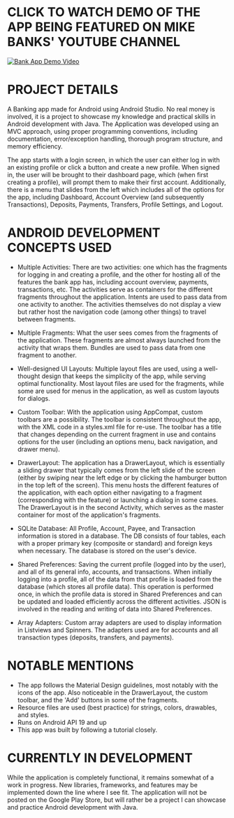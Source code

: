 # CLICK TO WATCH DEMO OF THE APP BEING FEATURED ON MIKE BANKS' YOUTUBE CHANNEL
[![Bank App Demo Video](https://i.ytimg.com/vi/Qt9l7ImmQx8/hqdefault.jpg)](https://www.youtube.com/watch?v=Qt9l7ImmQx8&feature=youtu.be)

# PROJECT DETAILS

A Banking app made for Android using Android Studio. No real money is involved, it is a project to showcase my knowledge and practical skills in Android development with Java. The Application was developed using an MVC approach, using proper programming conventions, including documentation, error/exception handling, thorough program structure, and memory efficiency.

The app starts with a login screen, in which the user can either log in with an existing profile or click a button and create a new profile. When signed in, the user will be brought to their dashboard page, which (when first creating a profile), will prompt them to make their first account. Additionally, there is a menu that slides from the left which includes all of the options for the app, including Dashboard, Account Overview (and subsequently Transactions), Deposits, Payments, Transfers, Profile Settings, and Logout. 

# ANDROID DEVELOPMENT CONCEPTS USED

- Multiple Activities: There are two activities: one which has the fragments for logging in and creating a profile, and the other for hosting all of the features the bank app has, including account overview, payments, transactions, etc. The activities serve as containers for the different fragments throughout the application. Intents are used to pass data from one activity to another. The activities themselves do not display a view but rather host the navigation code (among other things) to travel between fragments. 

- Multiple Fragments: What the user sees comes from the fragments of the application. These fragments are almost always launched from the activity that wraps them. Bundles are used to pass data from one fragment to another.

- Well-designed UI Layouts: Multiple layout files are used, using a well-thought design that keeps the simplicity of the app, while serving optimal functionality. Most layout files are used for the fragments, while some are used for menus in the application, as well as custom layouts for dialogs.

- Custom Toolbar: With the application using AppCompat, custom toolbars are a possibility. The toolbar is consistent throughout the app, with the XML code in a styles.xml file for re-use. The toolbar has a title that changes depending on the current fragment in use and contains options for the user (including an options menu, back navigation, and drawer menu).

- DrawerLayout: The application has a DrawerLayout, which is essentially a sliding drawer that typically comes from the left slide of the screen (either by swiping near the left edge or by clicking the hamburger button in the top left of the screen). This menu hosts the different features of the application, with each option either navigating to a fragment (corresponding with the feature) or launching a dialog in some cases. The DrawerLayout is in the second Activity, which serves as the master container for most of the application's fragments.

- SQLite Database: All Profile, Account, Payee, and Transaction information is stored in a database. The DB consists of four tables, each with a proper primary key (composite or standard) and foreign keys when necessary. The database is stored on the user's device.

- Shared Preferences: Saving the current profile (logged into by the user), and all of its general info, accounts, and transactions. When initially logging into a profile, all of the data from that profile is loaded from the database (which stores all profile data). This operation is performed once, in which the profile data is stored in Shared Preferences and can be updated and loaded efficiently across the different activities. JSON is involved in the reading and writing of data into Shared Preferences.

- Array Adapters: Custom array adapters are used to display information in Listviews and Spinners. The adapters used are for accounts and all transaction types (deposits, transfers, and payments).


# NOTABLE MENTIONS

- The app follows the Material Design guidelines, most notably with the icons of the app. Also noticeable in the DrawerLayout, the custom toolbar, and the 'Add' buttons in some of the fragments.
- Resource files are used (best practice) for strings, colors, drawables, and styles.
- Runs on Android API 19 and up
- This app was built by following a tutorial closely.

# CURRENTLY IN DEVELOPMENT

While the application is completely functional, it remains somewhat of a work in progress. New libraries, frameworks, and features may be implemented down the line where I see fit. The application will not be posted on the Google Play Store, but will rather be a project I can showcase and practice Android development with Java.
